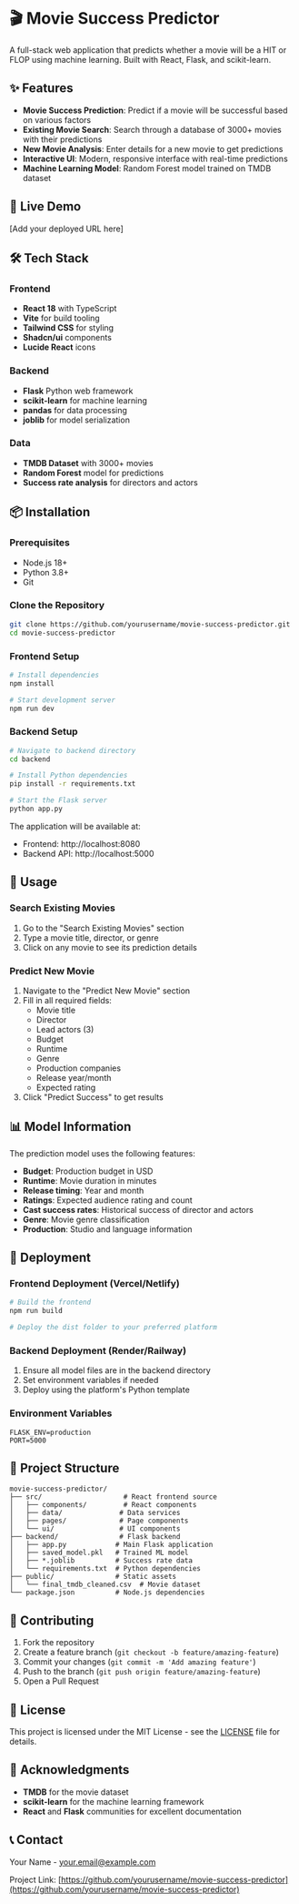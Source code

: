 # 🎬 Movie Success Predictor

A full-stack web application that predicts whether a movie will be a HIT or FLOP using machine learning. Built with React, Flask, and scikit-learn.

## ✨ Features

- **Movie Success Prediction**: Predict if a movie will be successful based on various factors
- **Existing Movie Search**: Search through a database of 3000+ movies with their predictions
- **New Movie Analysis**: Enter details for a new movie to get predictions
- **Interactive UI**: Modern, responsive interface with real-time predictions
- **Machine Learning Model**: Random Forest model trained on TMDB dataset

## 🚀 Live Demo

[Add your deployed URL here]

## 🛠️ Tech Stack

### Frontend
- **React 18** with TypeScript
- **Vite** for build tooling
- **Tailwind CSS** for styling
- **Shadcn/ui** components
- **Lucide React** icons

### Backend
- **Flask** Python web framework
- **scikit-learn** for machine learning
- **pandas** for data processing
- **joblib** for model serialization

### Data
- **TMDB Dataset** with 3000+ movies
- **Random Forest** model for predictions
- **Success rate analysis** for directors and actors

## 📦 Installation

### Prerequisites
- Node.js 18+ 
- Python 3.8+
- Git

### Clone the Repository
```bash
git clone https://github.com/yourusername/movie-success-predictor.git
cd movie-success-predictor
```

### Frontend Setup
```bash
# Install dependencies
npm install

# Start development server
npm run dev
```

### Backend Setup
```bash
# Navigate to backend directory
cd backend

# Install Python dependencies
pip install -r requirements.txt

# Start the Flask server
python app.py
```

The application will be available at:
- Frontend: http://localhost:8080
- Backend API: http://localhost:5000

## 🎯 Usage

### Search Existing Movies
1. Go to the "Search Existing Movies" section
2. Type a movie title, director, or genre
3. Click on any movie to see its prediction details

### Predict New Movie
1. Navigate to the "Predict New Movie" section
2. Fill in all required fields:
   - Movie title
   - Director
   - Lead actors (3)
   - Budget
   - Runtime
   - Genre
   - Production companies
   - Release year/month
   - Expected rating
3. Click "Predict Success" to get results

## 📊 Model Information

The prediction model uses the following features:
- **Budget**: Production budget in USD
- **Runtime**: Movie duration in minutes
- **Release timing**: Year and month
- **Ratings**: Expected audience rating and count
- **Cast success rates**: Historical success of director and actors
- **Genre**: Movie genre classification
- **Production**: Studio and language information

## 🚀 Deployment

### Frontend Deployment (Vercel/Netlify)
```bash
# Build the frontend
npm run build

# Deploy the dist folder to your preferred platform
```

### Backend Deployment (Render/Railway)
1. Ensure all model files are in the backend directory
2. Set environment variables if needed
3. Deploy using the platform's Python template

### Environment Variables
```env
FLASK_ENV=production
PORT=5000
```

## 📁 Project Structure

```
movie-success-predictor/
├── src/                    # React frontend source
│   ├── components/         # React components
│   ├── data/              # Data services
│   ├── pages/             # Page components
│   └── ui/                # UI components
├── backend/               # Flask backend
│   ├── app.py            # Main Flask application
│   ├── saved_model.pkl   # Trained ML model
│   ├── *.joblib          # Success rate data
│   └── requirements.txt  # Python dependencies
├── public/               # Static assets
│   └── final_tmdb_cleaned.csv  # Movie dataset
└── package.json          # Node.js dependencies
```

## 🤝 Contributing

1. Fork the repository
2. Create a feature branch (`git checkout -b feature/amazing-feature`)
3. Commit your changes (`git commit -m 'Add amazing feature'`)
4. Push to the branch (`git push origin feature/amazing-feature`)
5. Open a Pull Request

## 📝 License

This project is licensed under the MIT License - see the [LICENSE](LICENSE) file for details.

## 🙏 Acknowledgments

- **TMDB** for the movie dataset
- **scikit-learn** for the machine learning framework
- **React** and **Flask** communities for excellent documentation

## 📞 Contact

Your Name - [your.email@example.com](mailto:your.email@example.com)

Project Link: [https://github.com/yourusername/movie-success-predictor](https://github.com/yourusername/movie-success-predictor)
